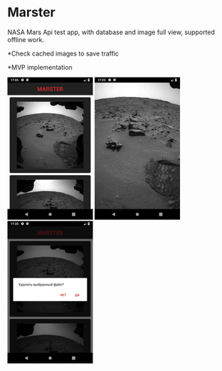 # Marster
NASA Mars Api test app, with database and image full view, supported offline work.

*Check cached images to save traffic

*MVP implementation

![alt text](https://github.com/tomascookie/Marster/blob/master/pic1.png)
![alt text](https://github.com/tomascookie/Marster/blob/master/pic2.png)
![alt text](https://github.com/tomascookie/Marster/blob/master/pic3.png)
